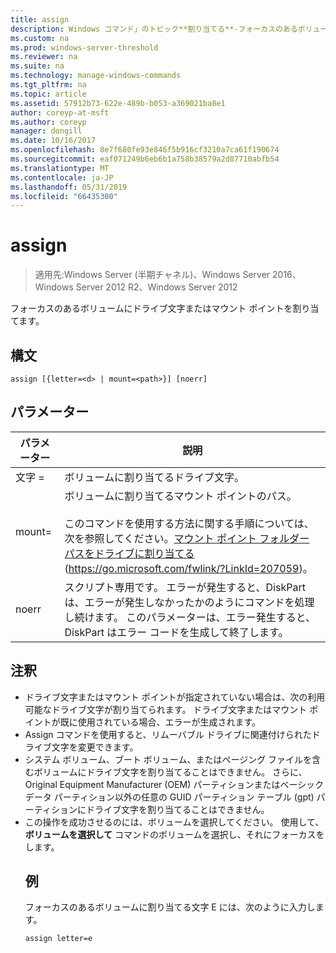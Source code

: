 ```yaml
---
title: assign
description: Windows コマンド」のトピック**割り当てる**-フォーカスのあるボリュームにドライブ文字またはマウント ポイントを割り当てます。
ms.custom: na
ms.prod: windows-server-threshold
ms.reviewer: na
ms.suite: na
ms.technology: manage-windows-commands
ms.tgt_pltfrm: na
ms.topic: article
ms.assetid: 57912b73-622e-489b-b053-a369021ba8e1
author: coreyp-at-msft
ms.author: coreyp
manager: dongill
ms.date: 10/16/2017
ms.openlocfilehash: 8e7f680fe93e846f5b916cf3210a7ca61f190674
ms.sourcegitcommit: eaf071249b6eb6b1a758b38579a2d87710abfb54
ms.translationtype: MT
ms.contentlocale: ja-JP
ms.lasthandoff: 05/31/2019
ms.locfileid: "66435300"
---
```

# <a name="assign"></a>assign

>適用先:Windows Server (半期チャネル)、Windows Server 2016、Windows Server 2012 R2、Windows Server 2012

フォーカスのあるボリュームにドライブ文字またはマウント ポイントを割り当てます。

## <a name="syntax"></a>構文
```
assign [{letter=<d> | mount=<path>}] [noerr]
```
## <a name="parameters"></a>パラメーター

|  パラメーター   |                                                                                                                                 説明                                                                                                                                 |
|--------------|-----------------------------------------------------------------------------------------------------------------------------------------------------------------------------------------------------------------------------------------------------------------------------|
|  文字 =<d>  |                                                                                                             ボリュームに割り当てるドライブ文字。                                                                                                              |
| mount=<path> | ボリュームに割り当てるマウント ポイントのパス。<br /><br />このコマンドを使用する方法に関する手順については、次を参照してください。[マウント ポイント フォルダー パスをドライブに割り当てる](https://go.microsoft.com/fwlink/?LinkId=207059)(<https://go.microsoft.com/fwlink/?LinkId=207059>)。 |
|    noerr     |                                    スクリプト専用です。 エラーが発生すると、DiskPart は、エラーが発生しなかったかのようにコマンドを処理し続けます。 このパラメーターは、エラー発生すると、DiskPart はエラー コードを生成して終了します。                                     |

## <a name="remarks"></a>注釈
- ドライブ文字またはマウント ポイントが指定されていない場合は、次の利用可能なドライブ文字が割り当てられます。 ドライブ文字またはマウント ポイントが既に使用されている場合、エラーが生成されます。
- Assign コマンドを使用すると、リムーバブル ドライブに関連付けられたドライブ文字を変更できます。
- システム ボリューム、ブート ボリューム、またはページング ファイルを含むボリュームにドライブ文字を割り当てることはできません。 さらに、Original Equipment Manufacturer (OEM) パーティションまたはベーシック データ パーティション以外の任意の GUID パーティション テーブル (gpt) パーティションにドライブ文字を割り当てることはできません。
- この操作を成功させるのには、ボリュームを選択してください。 使用して、 **ボリュームを選択して** コマンドのボリュームを選択し、それにフォーカスをします。
  ## <a name="BKMK_examples"></a>例
  フォーカスのあるボリュームに割り当てる文字 E には、次のように入力します。
  ```
  assign letter=e
  ```

